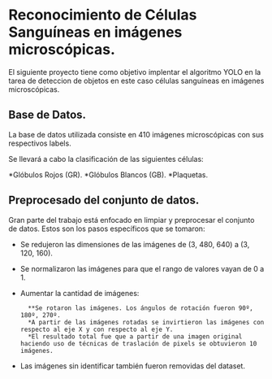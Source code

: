 # Reconocimiento de Células Sanguíneas en imágenes microscópicas.

El siguiente proyecto tiene como objetivo implentar el algoritmo YOLO en la tarea de deteccion de objetos en este caso células sanguíneas en imágenes microscópicas.


## Base de Datos.

La base de datos utilizada consiste en 410 imágenes microscópicas con sus respectivos labels.

Se llevará a cabo la clasificación de las siguientes células:
 
 *Glóbulos Rojos (GR).
 *Glóbulos Blancos (GB).
 *Plaquetas.
 
## Preprocesado del conjunto de datos.

Gran parte del trabajo está enfocado en limpiar y preprocesar el conjunto de datos. Estos son los pasos específicos que se tomaron:

* Se redujeron las dimensiones de las imágenes de (3, 480, 640) a (3, 120, 160).

* Se normalizaron las imágenes para que el rango de valores vayan de 0 a 1.

* Aumentar la cantidad de imágenes:

        **Se rotaron las imágenes. Los ángulos de rotación fueron 90º, 180º, 270º.
        *A partir de las imágenes rotadas se invirtieron las imágenes con respecto al eje X y con respecto al eje Y.
        *El resultado total fue que a partir de una imagen original haciendo uso de técnicas de traslación de pixels se obtuvieron 10 imágenes. 

* Las imágenes sin identificar también fueron removidas del dataset.

